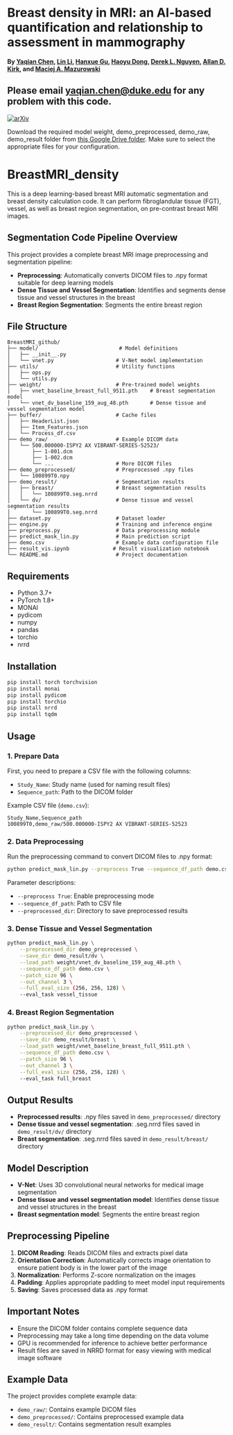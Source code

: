 # Breast density in MRI: an AI-based quantification and relationship to assessment in mammography

**By [Yaqian Chen](https://scholar.google.com/citations?user=iegKFuQAAAAJ&hl=en), [Lin Li]([https://scholar.google.com/citations?user=aGjCpQUAAAAJ&hl=en&oi=ao](https://scholar.google.com/citations?user=uRHrZUkAAAAJ&hl=zh-CN&authuser=1)), [Hanxue Gu](https://scholar.google.com/citations?user=aGjCpQUAAAAJ&hl=en&oi=ao), [Haoyu Dong](https://scholar.google.com/citations?user=eZVEUCIAAAAJ&hl=en&oi=ao), [Derek L. Nguyen](#), [Allan D. Kirk](#), and [Maciej A. Mazurowski](https://scholar.google.com/citations?user=HlxjJPQAAAAJ&hl=en&oi=ao)**

Please email [yaqian.chen@duke.edu](mailto:yaqian.chen@duke.edu) for any problem with this code.
---
[![arXiv](https://img.shields.io/badge/arXiv-2502.09779-b31b1b.svg)](https://arxiv.org/abs/2504.15192)

Download the required model weight, demo_preprocessed, demo_raw, demo_result folder from [this Google Drive folder](https://drive.google.com/drive/folders/1QWPbxk6qKoB1Yc1QHCDjIfgWOIGLri4T?usp=sharing). Make sure to select the appropriate files for your configuration.

# BreastMRI_density

This is a deep learning-based breast MRI automatic segmentation and breast density calculation code. It can perform fibroglandular tissue (FGT), vessel, as well as breast region segmentation, on pre-contrast breast MRI images.

## Segmentation Code Pipeline Overview

This project provides a complete breast MRI image preprocessing and segmentation pipeline:
- **Preprocessing**: Automatically converts DICOM files to .npy format suitable for deep learning models
- **Dense Tissue and Vessel Segmentation**: Identifies and segments dense tissue and vessel structures in the breast
- **Breast Region Segmentation**: Segments the entire breast region

## File Structure

```
BreastMRI_github/
├── model/                          # Model definitions
│   ├── __init__.py
│   └── vnet.py                    # V-Net model implementation
├── utils/                         # Utility functions
│   ├── ops.py
│   └── utils.py
├── weight/                        # Pre-trained model weights
│   ├── vnet_baseline_breast_full_9511.pth    # Breast segmentation model
│   └── vnet_dv_baseline_159_aug_48.pth       # Dense tissue and vessel segmentation model
├── buffer/                        # Cache files
│   ├── HeaderList.json
│   ├── Item_Features.json
│   └── Process_df.csv
├── demo_raw/                      # Example DICOM data
│   └── 500.000000-ISPY2 AX VIBRANT-SERIES-52523/
│       ├── 1-001.dcm
│       ├── 1-002.dcm
│       └── ...                    # More DICOM files
├── demo_preprocessed/             # Preprocessed .npy files
│   └── 100899T0.npy
├── demo_result/                   # Segmentation results
│   ├── breast/                    # Breast segmentation results
│   │   └── 100899T0.seg.nrrd
│   └── dv/                        # Dense tissue and vessel segmentation results
│       └── 100899T0.seg.nrrd
├── dataset.py                     # Dataset loader
├── engine.py                      # Training and inference engine
├── preprocess.py                  # Data preprocessing module
├── predict_mask_lin.py            # Main prediction script
├── demo.csv                       # Example data configuration file
├── result_vis.ipynb              # Result visualization notebook
└── README.md                      # Project documentation
```

## Requirements

- Python 3.7+
- PyTorch 1.8+
- MONAI
- pydicom
- numpy
- pandas
- torchio
- nrrd

## Installation

```bash
pip install torch torchvision
pip install monai
pip install pydicom
pip install torchio
pip install nrrd
pip install tqdm
```

## Usage

### 1. Prepare Data

First, you need to prepare a CSV file with the following columns:
- `Study_Name`: Study name (used for naming result files)
- `Sequence_path`: Path to the DICOM folder

Example CSV file (`demo.csv`):
```csv
Study_Name,Sequence_path
100899T0,demo_raw/500.000000-ISPY2 AX VIBRANT-SERIES-52523
```

### 2. Data Preprocessing

Run the preprocessing command to convert DICOM files to .npy format:

```bash
python predict_mask_lin.py --preprocess True --sequence_df_path demo.csv --preprocessed_dir demo_preprocessed
```

Parameter descriptions:
- `--preprocess True`: Enable preprocessing mode
- `--sequence_df_path`: Path to CSV file
- `--preprocessed_dir`: Directory to save preprocessed results

### 3. Dense Tissue and Vessel Segmentation

```bash
python predict_mask_lin.py \
    --preprocessed_dir demo_preprocessed \
    --save_dir demo_result/dv \
    --load_path weight/vnet_dv_baseline_159_aug_48.pth \
    --sequence_df_path demo.csv \
    --patch_size 96 \
    --out_channel 3 \
    --full_eval_size (256, 256, 128) \
    --eval_task vessel_tissue
```

### 4. Breast Region Segmentation

```bash
python predict_mask_lin.py \
    --preprocessed_dir demo_preprocessed \
    --save_dir demo_result/breast \
    --load_path weight/vnet_baseline_breast_full_9511.pth \
    --sequence_df_path demo.csv \
    --patch_size 96 \
    --out_channel 3 \
    --full_eval_size (256, 256, 128) \
    --eval_task full_breast
```

## Output Results

- **Preprocessed results**: .npy files saved in `demo_preprocessed/` directory
- **Dense tissue and vessel segmentation**: .seg.nrrd files saved in `demo_result/dv/` directory
- **Breast segmentation**: .seg.nrrd files saved in `demo_result/breast/` directory

## Model Description

- **V-Net**: Uses 3D convolutional neural networks for medical image segmentation
- **Dense tissue and vessel segmentation model**: Identifies dense tissue and vessel structures in the breast
- **Breast segmentation model**: Segments the entire breast region

## Preprocessing Pipeline

1. **DICOM Reading**: Reads DICOM files and extracts pixel data
2. **Orientation Correction**: Automatically corrects image orientation to ensure patient body is in the lower part of the image
3. **Normalization**: Performs Z-score normalization on the images
4. **Padding**: Applies appropriate padding to meet model input requirements
5. **Saving**: Saves processed data as .npy format

## Important Notes

- Ensure the DICOM folder contains complete sequence data
- Preprocessing may take a long time depending on the data volume
- GPU is recommended for inference to achieve better performance
- Result files are saved in NRRD format for easy viewing with medical image software

## Example Data

The project provides complete example data:
- `demo_raw/`: Contains example DICOM files
- `demo_preprocessed/`: Contains preprocessed example data
- `demo_result/`: Contains segmentation result examples
